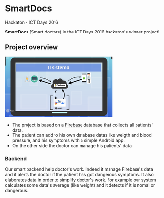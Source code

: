 # SmartDocs
Hackaton - ICT Days 2016

**SmartDocs** (Smart doctors) is the ICT Days 2016 hackaton's winner project!

## Project overview
<a href="http://prezi.com/fm944mb3gyl2/?utm_campaign=share&utm_medium=copy"><img src="/images/prezi.png" width="350" alt="Prezi"/></a></br>
* The project is based on a [Firebase](https://smartdocs.firebaseio.com) database that collects all patients' data.</br>
* The patient can add to his own database datas like weigth and blood pressure, and his symptoms with a simple Android app.</br>
* On the other side the doctor can manage his patients' data </br>

### Backend
Our smart backend help doctor's work. Indeed it manage Firebase's data and it alerts the doctor if the patient has got dangerous symptoms. It also elaborates data in order to simplify doctor's work. For example our system calculates some data's average (like weight) and it detects if it is nomal or dangerous.
